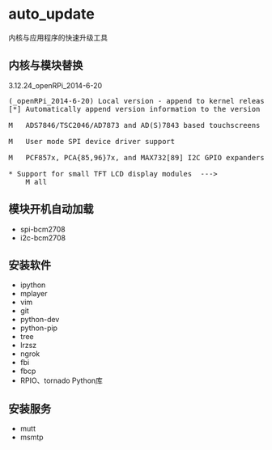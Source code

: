 auto_update
===========

内核与应用程序的快速升级工具

## 内核与模块替换

3.12.24_openRPi_2014-6-20

<pre>
(_openRPi_2014-6-20) Local version - append to kernel release  
[*] Automatically append version information to the version string

M   ADS7846/TSC2046/AD7873 and AD(S)7843 based touchscreens

M   User mode SPI device driver support

M   PCF857x, PCA{85,96}7x, and MAX732[89] I2C GPIO expanders

* Support for small TFT LCD display modules  --->  
	M all
</pre>

## 模块开机自动加载

* spi-bcm2708
* i2c-bcm2708

## 安装软件

* ipython
* mplayer
* vim
* git 
* python-dev
* python-pip
* tree
* lrzsz
* ngrok
* fbi
* fbcp
* RPIO、tornado Python库

## 安装服务

* mutt
* msmtp
